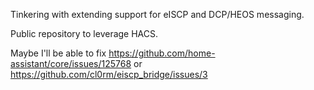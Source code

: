 Tinkering with extending support for eISCP and DCP/HEOS messaging.

Public repository to leverage HACS.

Maybe I'll be able to fix https://github.com/home-assistant/core/issues/125768 or https://github.com/cl0rm/eiscp_bridge/issues/3
